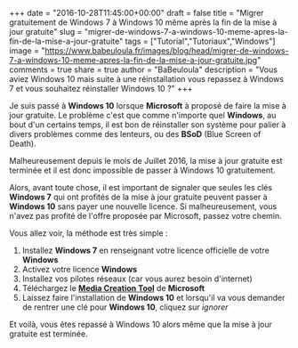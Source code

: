 +++
date = "2016-10-28T11:45:00+00:00"
draft = false
title = "Migrer gratuitement de Windows 7 à Windows 10 même après la fin de la mise à jour gratuite"
slug = "migrer-de-windows-7-a-windows-10-meme-apres-la-fin-de-la-mise-a-jour-gratuite"
tags = ["Tutorial","Tutoriaux","Windows"]
image = "https://www.babeuloula.fr/images/blog/head/migrer-de-windows-7-a-windows-10-meme-apres-la-fin-de-la-mise-a-jour-gratuite.jpg"
comments = true
share = true
author = "BaBeuloula"
description = "Vous aviez Windows 10 mais suite à une réinstallation vous repassez à Windows 7 et vous souhaitez réinstaller Windows 10 ?"
+++

Je suis passé à **Windows 10** lorsque **Microsoft** à proposé de faire la mise à jour gratuite. Le problème c'est que comme n'importe quel **Windows**, au bout d'un certains temps, il est bon de réinstaller son système pour palier à divers problèmes comme des lenteurs, ou des **BSoD** (Blue Screen of Death).

Malheureusement depuis le mois de Juillet 2016, la mise à jour gratuite est terminée et il est donc impossible de passer à Windows 10 gratuitement.

Alors, avant toute chose, il est important de signaler que seules les clés **Windows 7** qui ont profités de la mise à jour gratuite peuvent passer à **Windows 10** sans payer une nouvelle licence. Si malheureusement, vous n'avez pas profité de l'offre proposée par Microsoft, passez votre chemin.

Vous allez voir, la méthode est très simple :

1. Installez **Windows 7** en renseignant votre licence officielle de votre **Windows**
2. Activez votre licence **Windows**
2. Installez vos pilotes réseaux (car vous aurez besoin d'internet)
3. Téléchargez le **[Media Creation Tool](http://go.microsoft.com/fwlink/?LinkId=691209)** de **Microsoft**
4. Laissez faire l'installation de **Windows 10** et lorsqu'il va vous demander de rentrer une clé pour **Windows 10**, cliquez sur *ignorer*

Et voilà, vous êtes repassé à Windows 10 alors même que la mise à jour gratuite est terminée.
